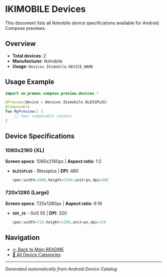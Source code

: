 # IKIMOBILE Devices

This document lists all Ikimobile device specifications available for Android Compose previews.

## Overview

- **Total devices**: 2
- **Manufacturer**: Ikimobile
- **Usage**: `Devices.Ikimobile.DEVICE_NAME`

## Usage Example

```kotlin
import se.premex.compose.preview.devices.*

@Preview(device = Devices.Ikimobile.BLESSPLUS)
@Composable
fun MyPreview() {
    // Your composable content
}
```

## Device Specifications

### 1080x2160 (XL)

**Screen specs**: 1080x2160px | **Aspect ratio**: 1:2

- **`BLESSPLUS`** - Blessplus | **DPI**: 480
  ```kotlin
  spec:width=1080,height=2160,unit=px,dpi=480
  ```

### 720x1280 (Large)

**Screen specs**: 720x1280px | **Aspect ratio**: 9:16

- **`GO5_55`** - Go5 55 | **DPI**: 320
  ```kotlin
  spec:width=720,height=1280,unit=px,dpi=320
  ```

## Navigation

- [← Back to Main README](../../README.md)
- [📱 All Device Categories](../README.md)

---
*Generated automatically from Android Device Catalog*
